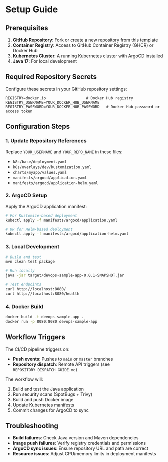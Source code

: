 # Setup Guide

## Prerequisites

1. **GitHub Repository**: Fork or create a new repository from this template
2. **Container Registry**: Access to GitHub Container Registry (GHCR) or Docker Hub
3. **Kubernetes Cluster**: A running Kubernetes cluster with ArgoCD installed
4. **Java 17**: For local development

## Required Repository Secrets

Configure these secrets in your GitHub repository settings:

```
REGISTRY=docker.io                  # Docker Hub registry
REGISTRY_USERNAME=YOUR_DOCKER_HUB_USERNAME
REGISTRY_PASSWORD=YOUR_DOCKER_HUB_PASSWORD   # Docker Hub password or access token
```

## Configuration Steps

### 1. Update Repository References

Replace `YOUR_USERNAME` and `YOUR_REPO_NAME` in these files:
- `k8s/base/deployment.yaml`
- `k8s/overlays/dev/kustomization.yaml`
- `charts/myapp/values.yaml`
- `manifests/argocd/application.yaml`
- `manifests/argocd/application-helm.yaml`

### 2. ArgoCD Setup

Apply the ArgoCD application manifest:

```bash
# For Kustomize-based deployment
kubectl apply -f manifests/argocd/application.yaml

# OR for Helm-based deployment
kubectl apply -f manifests/argocd/application-helm.yaml
```

### 3. Local Development

```bash
# Build and test
mvn clean test package

# Run locally
java -jar target/devops-sample-app-0.0.1-SNAPSHOT.jar

# Test endpoints
curl http://localhost:8080/
curl http://localhost:8080/health
```

### 4. Docker Build

```bash
docker build -t devops-sample-app .
docker run -p 8080:8080 devops-sample-app
```

## Workflow Triggers

The CI/CD pipeline triggers on:
- **Push events**: Pushes to `main` or `master` branches
- **Repository dispatch**: Remote API triggers (see `REPOSITORY_DISPATCH_GUIDE.md`)

The workflow will:

1. Build and test the Java application
2. Run security scans (SpotBugs + Trivy)
3. Build and push Docker image
4. Update Kubernetes manifests
5. Commit changes for ArgoCD to sync

## Troubleshooting

- **Build failures**: Check Java version and Maven dependencies
- **Image push failures**: Verify registry credentials and permissions
- **ArgoCD sync issues**: Ensure repository URL and path are correct
- **Resource issues**: Adjust CPU/memory limits in deployment manifests